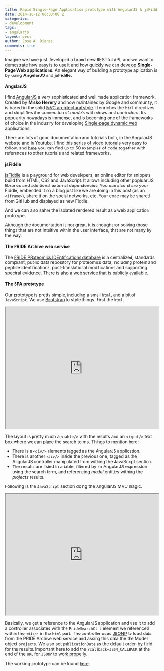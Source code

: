 ```yaml
---
title: Rapid Single-Page Application prototype with AngularJS & jsFiddle
date: 2014-10-12 00:00:00 Z
categories:
- development
tags:
- angularjs
layout: post
author: Jose A. Dianes
comments: true
---
```


Imagine we have just developed a brand new RESTful API, and we want to demostrate how easy is to use it and how quickly we can develop **Single-Page Web applications**. An elegant way of building a prototype aplication is by using **AngularJS** and **jsFiddle**.

#### AngularJS  

I find [AngularJS](https://angularjs.org/) a very sophisticated and well made application framework. Created by **Misko Hevery** and now maintained by Google and community, it is based in the solid [MVC architectural style](http://en.wikipedia.org/wiki/Model%E2%80%93view%E2%80%93controller). It enriches the `html` directives and simplifies the connection of *models* with *views* and *controllers*. Its popularity nowadays is immense, and is becoming one of the frameworks of choice in the industry for developing [Single-page dynamic web applications](http://en.wikipedia.org/wiki/Single-page_application).  

There are lots of good documentation and tutorials both, in the AngularJS website and in Youtube. I find this [series of video tutorials](http://campus.codeschool.com/courses/shaping-up-with-angular-js) very easy to follow, and [here](https://github.com/curran/screencasts/tree/gh-pages/introToAngular) you can find up to 50 examples of code together with references to other tutorials and related frameworks.  

#### jsFiddle  

[jsFiddle](http://jsfiddle.net/) is a playground for web developers, an online editor for snippets build from HTML, CSS and JavaScript. It allows including other popluar JS libraries and additional external dependencies. You can also share your Fiddle, embedded it on a blog just like we are doing in this post (as an `<iframe>`), share it on the social networks, etc. Your code may be shared from GitHub and displayed as new Fiddle.  

And we can also sahre the isolated rendered result as a web application prototype.   

Although the documentation is not great, it is enought for solving those things that are not intuitive within the user interface, that are not many by the way.  

#### The PRIDE Archive web service  

The [PRIDE PRoteomics IDEntifications database](http://www.ebi.ac.uk/pride/archive/) is a centralized, standards compliant, public data repository for proteomics data, including protein and peptide identifications, post-translational modifications and supporting spectral evidence. There is also a [web service](http://www.ebi.ac.uk/pride/ws/archive/project/list?show=100&page=1&order=desc) that is publicly available.  

#### The SPA prototype  

Our prototype is pretty simple, including a small `html`, and a bit of `JavaScript`. We use [Bootstrap](http://getbootstrap.com/) to style things. First the `html`.  

<iframe
  style="width: 100%; height: 400px"
  src="http://jsfiddle.net/jadianes/vm4tm931/embedded/html/light">
</iframe>

The layout is pretty much a `<table/>` with the results and an `<input/>` text box where we can place the search terms. Things to mention here:  

* There is a `<div/>` elements tagged as the AngularJS application.  
* There is another `<div/>` inside the previous one, tagged as the AngularJS controller manipulated from withing the JavaScript section.  
* The results are listed in a table, filtered by an AngularJS expression using the search term, and referencing *model* entities withing the *projects* results.  

Following is the `JavaScript` section doing the AngularJS MVC magic.  

<iframe
  style="width: 100%; height: 400px"
  src="http://jsfiddle.net/jadianes/vm4tm931/embedded/js/light">
</iframe>

Basically, we get a reference to the AngularJS application and use it to add a controller associated with the `PrideSearchCtrl` element we referenced within the `<div/>` in the `html` part. The controller uses [JSONP](http://en.wikipedia.org/wiki/JSONP) to load data from the PRIDE Archive web service and assing this data the the Model object `projects`. We also set `publicationDate` as the default order-by field for the results. Important here to add the `?callback=JSON_CALLBACK` at the end of the `URL` for `JSONP` to [work properly](http://stackoverflow.com/questions/12066002/parsing-jsonp-http-jsonp-response-in-angular-js).  

The working prototype can be found [here](http://jsfiddle.net/jadianes/vm4tm931/embedded/result/).  




